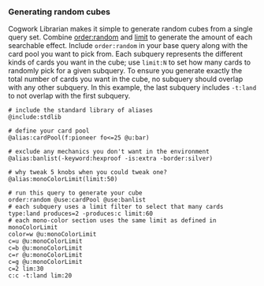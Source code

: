 ### Generating random cubes

Cogwork Librarian makes it simple to generate random cubes from a single query set.
Combine [order:random](/user-guide/syntax-guide#order-&-direction) and [limit](/user-guide/query-syntax#limit) to generate the amount of each searchable effect.
Include `order:random` in your base query along with the card pool you want to pick from.
Each subquery represents the different kinds of cards you want in the cube; use `limit:N`
to set how many cards to randomly pick for a given subquery. To ensure you generate exactly the total number of 
cards you want in the cube, no subquery should overlap with any other subquery. In this example, the last subquery
includes `-t:land` to not overlap with the first subquery.

```scryfall-extended-multi
# include the standard library of aliases
@include:stdlib

# define your card pool
@alias:cardPool(f:pioneer fo<=25 @u:bar)

# exclude any mechanics you don't want in the environment
@alias:banlist(-keyword:hexproof -is:extra -border:silver)

# why tweak 5 knobs when you could tweak one?
@alias:monoColorLimit(limit:50)

# run this query to generate your cube
order:random @use:cardPool @use:banlist
# each subquery uses a limit filter to select that many cards
type:land produces=2 -produces:c limit:60
# each mono-color section uses the same limit as defined in monoColorLimit
color=w @u:monoColorLimit
c=u @u:monoColorLimit
c=b @u:monoColorLimit
c=r @u:monoColorLimit
c=g @u:monoColorLimit
c=2 lim:30
c:c -t:land lim:20
```